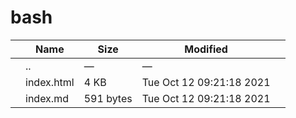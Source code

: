 # bash

<table><thead><tr class="header"><th></th><th>Name</th><th>Size</th><th>Modified</th><th></th></tr></thead><tbody><tr class="odd"><td></td><td><span class="goup">..</span></td><td>—</td><td>—</td><td></td></tr><tr class="even"><td></td><td><span class="name">index.html</span></td><td>4 KB</td><td>Tue Oct 12 09:21:18 2021</td><td></td></tr><tr class="odd"><td></td><td><span class="name">index.md</span></td><td>591 bytes</td><td>Tue Oct 12 09:21:18 2021</td><td></td></tr></tbody></table>

